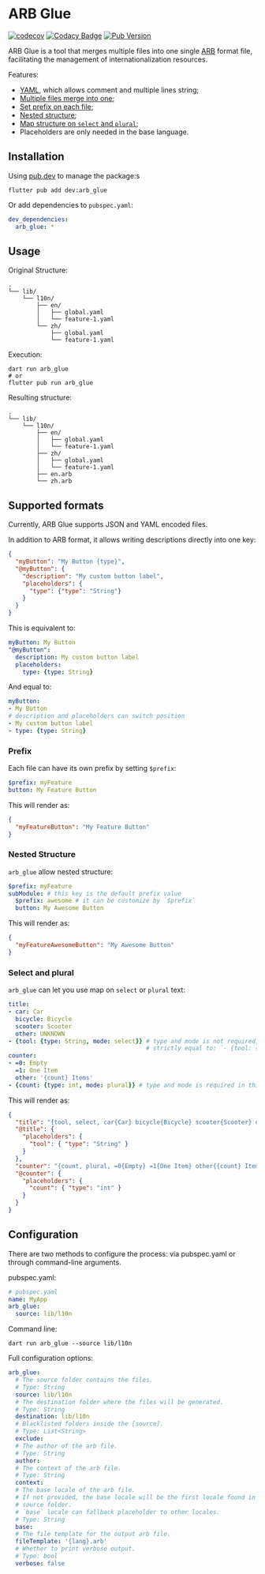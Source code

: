 # ARB Glue

[![codecov](https://codecov.io/gh/evan361425/flutter-arb-glue/graph/badge.svg?token=Y85VgUOsWZ)](https://codecov.io/gh/evan361425/flutter-arb-glue)
[![Codacy Badge](https://app.codacy.com/project/badge/Grade/09d8ff1bbd3741499c1680a68897a9cf)](https://app.codacy.com/gh/evan361425/flutter-arb-glue/dashboard)
[![Pub Version](https://img.shields.io/pub/v/arb_glue)](https://pub.dev/packages/arb_glue)

ARB Glue is a tool that merges multiple files into one single [ARB] format file,
facilitating the management of internationalization resources.

Features:

-   [YAML](#supported-formats), which allows comment and multiple lines string;
-   [Multiple files merge into one](#usage);
-   [Set prefix on each file](#prefix);
-   [Nested structure](#nested-structure);
-   [Map structure on `select` and `plural`](#select-and-plural);
-   Placeholders are only needed in the base language.

## Installation

Using [pub.dev](https://pub.dev/packages/arb_glue) to manage the package:s

```shell
flutter pub add dev:arb_glue
```

Or add dependencies to `pubspec.yaml`:

```yaml
dev_dependencies:
  arb_glue: *
```

## Usage

Original Structure:

```text
.
└── lib/
    └── l10n/
        ├── en/
        │   ├── global.yaml
        │   └── feature-1.yaml
        └── zh/
            ├── global.yaml
            └── feature-1.yaml
```

Execution:

```shell
dart run arb_glue
# or
flutter pub run arb_glue
```

Resulting structure:

```text
.
└── lib/
    └── l10n/
        ├── en/
        │   ├── global.yaml
        │   └── feature-1.yaml
        ├── zh/
        │   ├── global.yaml
        │   └── feature-1.yaml
        ├── en.arb
        └── zh.arb
```

## Supported formats

Currently, ARB Glue supports JSON and YAML encoded files.

In addition to ARB format, it allows writing descriptions directly into one key:

```json
{
  "myButton": "My Button {type}",
  "@myButton": {
    "description": "My custom button label",
    "placeholders": {
      "type": {"type": "String"}
    }
  }
}
```

This is equivalent to:

```yaml
myButton: My Button
"@myButton":
  description: My custom button label
  placeholders:
    type: {type: String}
```

And equal to:

```yaml
myButton:
- My Button
# description and placeholders can switch position
- My custom button label
- type: {type: String}
```

### Prefix

Each file can have its own prefix by setting `$prefix`:

```yaml
$prefix: myFeature
button: My Feature Button
```

This will render as:

```json
{
  "myFeatureButton": "My Feature Button"
}
```

### Nested Structure

`arb_glue` allow nested structure:

```yaml
$prefix: myFeature
subModule: # this key is the default prefix value
  $prefix: awesome # it can be customize by `$prefix`
  button: My Awesome Button
```

This will render as:

```json
{
  "myFeatureAwesomeButton": "My Awesome Button"
}
```

### Select and plural

`arb_glue` can let you use map on `select` or `plural` text:

```yaml
title:
- car: Car
  bicycle: Bicycle
  scooter: Scooter
  other: UNKNOWN
- {tool: {type: String, mode: select}} # type and mode is not required, since they are using default values
                                       # strictly equal to: `- {tool: {}}`
counter:
- =0: Empty
  =1: One Item
  other: '{count} Items'
- {count: {type: int, mode: plural}} # type and mode is required in this case
```

This will render as:

```json
{
  "title": "{tool, select, car{Car} bicycle{Bicycle} scooter{Scooter} other{UNKNOWN}}",
  "@title": {
    "placeholders": {
      "tool": { "type": "String" }
    }
  },
  "counter": "{count, plural, =0{Empty} =1{One Item} other{{count} Item}}",
  "@counter": {
    "placeholders": {
      "count": { "type": "int" }
    }
  }
}
```

## Configuration

There are two methods to configure the process:
via pubspec.yaml or through command-line arguments.

pubspec.yaml:

```yaml
# pubspec.yaml
name: MyApp
arb_glue:
  source: lib/l10n
```

Command line:

```shell
dart run arb_glue --source lib/l10n
```

Full configuration options:

```yaml
arb_glue:
  # The source folder contains the files.
  # Type: String
  source: lib/l10n
  # The destination folder where the files will be generated.
  # Type: String
  destination: lib/l10n
  # Blacklisted folders inside the [source].
  # Type: List<String>
  exclude:
  # The author of the arb file.
  # Type: String
  author:
  # The context of the arb file.
  # Type: String
  context:
  # The base locale of the arb file.
  # If not provided, the base locale will be the first locale found in the
  # source folder.
  # `base` locale can fallback placeholder to other locales.
  # Type: String
  base:
  # The file template for the output arb file.
  fileTemplate: '{lang}.arb'
  # Whether to print verbose output.
  # Type: bool
  verbose: false
```

[ARB]: https://github.com/google/app-resource-bundle/wiki/ApplicationResourceBundleSpecification
